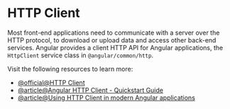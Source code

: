 # HTTP Client

Most front-end applications need to communicate with a server over the HTTP protocol, to download or upload data and access other back-end services. Angular provides a client HTTP API for Angular applications, the `HttpClient` service class in `@angular/common/http`.

Visit the following resources to learn more:

- [@official@HTTP Client](https://angular.dev/guide/http)
- [@article@Angular HTTP Client - Quickstart Guide](https://blog.angular-university.io/angular-http/)
- [@article@Using HTTP Client in modern Angular applications](https://www.thisdot.co/blog/using-httpclient-in-modern-angular-applications)